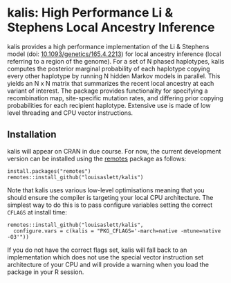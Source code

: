 # kalis: High Performance Li &amp; Stephens Local Ancestry Inference

kalis provides a high performance implementation of the Li & Stephens model (doi: [10.1093/genetics/165.4.2213](https://doi.org/10.1093/genetics/165.4.2213)) for local ancestry inference (local referring to a region of the genome).
For a set of N phased haplotypes, kalis computes the posterior marginal probability of each haplotype copying every other haplotype by running N hidden Markov models in parallel.
This yields an N x N matrix that summarizes the recent local ancestry at each variant of interest.
The package provides functionality for specifying a recombination map, site-specific mutation rates, and differing prior copying probabilities for each recipient haplotype.
Extensive use is made of low level threading and CPU vector instructions.

## Installation

kalis will appear on CRAN in due course.
For now, the current development version can be installed using the [remotes](https://github.com/r-lib/remotes) package as follows:

```
install.packages("remotes")
remotes::install_github("louisaslett/kalis")
```

Note that kalis uses various low-level optimisations meaning that you should ensure the compiler is targeting your local CPU architecture.
The simplest way to do this is to pass configure variables setting the correct `CFLAGS` at install time:

```
remotes::install_github("louisaslett/kalis",
  configure.vars = c(kalis = "PKG_CFLAGS='-march=native -mtune=native -O3'"))
```

If you do not have the correct flags set, kalis will fall back to an implementation which does not use the special vector instruction set architecture of your CPU and will provide a warning when you load the package in your R session.

